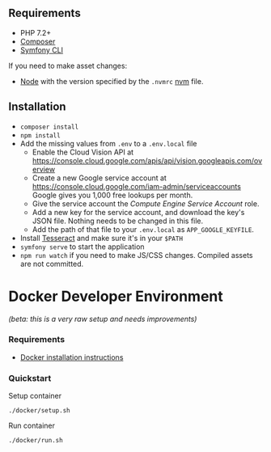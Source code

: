 ## Requirements #

* PHP 7.2+
* [Composer](http://getcomposer.org/)
* [Symfony CLI](https://symfony.com/download)
  
If you need to make asset changes:

* [Node](https://nodejs.org) with the version specified by the `.nvmrc` [nvm](https://github.com/nvm-sh/nvm#installing-and-updating) file.

## Installation ##

* `composer install`
* `npm install`
* Add the missing values from `.env` to a `.env.local` file
  * Enable the Cloud Vision API at https://console.cloud.google.com/apis/api/vision.googleapis.com/overview
  * Create a new Google service account at https://console.cloud.google.com/iam-admin/serviceaccounts Google gives you 1,000 free lookups per month.
  * Give the service account the *Compute Engine Service Account* role.
  * Add a new key for the service account, and download the key's JSON file. Nothing needs to be changed in this file.
  * Add the path of that file to your `.env.local` as `APP_GOOGLE_KEYFILE`.
* Install [Tesseract](https://tesseract-ocr.github.io) and make sure it's in your `$PATH`
* `symfony serve` to start the application
* `npm run watch` if you need to make JS/CSS changes. Compiled assets are not committed.

Docker Developer Environment
============================

_(beta: this is a very raw setup and needs improvements)_

### Requirements

  - [Docker installation instructions][docker-install]

[docker-install]: https://docs.docker.com/install/

### Quickstart

Setup container
```
./docker/setup.sh
```

Run container
```
./docker/run.sh
```
